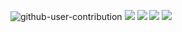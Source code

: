 ![github-user-contribution](https://github.com/user-attachments/assets/ff8916b6-00ee-4d70-907d-775868030f30)
![](https://raw.githubusercontent.com/saeedmosaffer/github-stats/master/generated/overview.svg#gh-dark-mode-only)
![](https://raw.githubusercontent.com/saeedmosaffer/github-stats/master/generated/overview.svg#gh-light-mode-only)
![](https://raw.githubusercontent.com/saeedmosaffer/github-stats/master/generated/languages.svg#gh-dark-mode-only)
![](https://raw.githubusercontent.com/saeedmosaffer/github-stats/master/generated/languages.svg#gh-light-mode-only)
